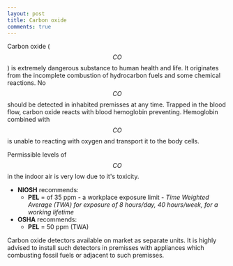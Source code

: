 ```yaml
---
layout: post
title: Carbon oxide
comments: true
---
```


Carbon oxide ( $$CO$$ ) is extremely dangerous substance to human health and life. It originates from the incomplete combustion of hydrocarbon fuels and some chemical reactions.
No $$CO$$ should be detected in inhabited premisses at any time. Trapped in the blood flow, carbon oxide reacts with blood hemoglobin preventing. Hemoglobin combined with $$CO$$ is unable to reacting with oxygen and transport it to the body cells.

Permissible levels of $$CO$$ in the indoor air is very low due to it's toxicity.

- **NIOSH** recommends:
  - **PEL** = of 35 ppm - a workplace exposure limit - *Time Weighted Average (TWA) for exposure of 8 hours/day, 40 hours/week, for a working lifetime*
- **OSHA** recommends: 
  - **PEL** =  50 ppm (TWA)

Carbon oxide detectors available on market as separate units. It is highly advised to install such detectors in premisses with appliances which combusting fossil fuels or adjacent to such premisses.
